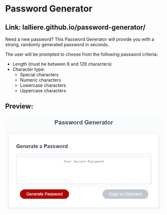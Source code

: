 # Password Generator


## Link: lalliere.github.io/password-generator/

Need a new password? This Password Generator will provide you with a strong, randomly generated password in seconds.

The user will be prompted to choose from the following password criteria:
* Length (must be between 8 and 128 characters)
* Character type:
    * Special characters
    * Numeric characters
    * Lowercase characters
    * Uppercase characters

## Preview: 

<img src = assets/js-homework-demo.png>